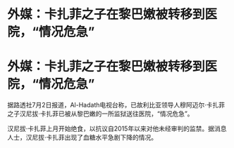 # 外媒：卡扎菲之子在黎巴嫩被转移到医院，“情况危急”

# 外媒：卡扎菲之子在黎巴嫩被转移到医院，“情况危急”

据路透社7月2日报道，Al-Hadath电视台称，已故利比亚领导人穆阿迈尔·卡扎菲之子汉尼拔·卡扎菲已被从黎巴嫩的一所监狱送往医院，“情况危急”。

汉尼拔·卡扎菲上月开始绝食，以抗议自2015年以来对他未经审判的监禁。据消息人士，汉尼拔·卡扎菲出现了血糖水平急剧下降的情况。

